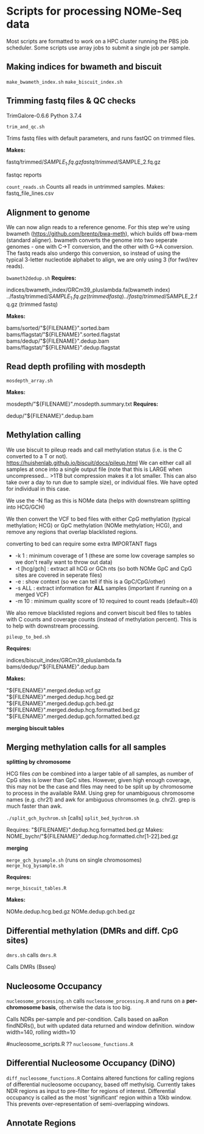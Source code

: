 # Scripts for processing NOMe-Seq data

Most scripts are formatted to work on a HPC cluster running the PBS job scheduler.
Some scripts use array jobs to submit a single job per sample.

## Making indices for bwameth and biscuit

`make_bwameth_index.sh`
`make_biscuit_index.sh`

## Trimming fastq files & QC checks
TrimGalore-0.6.6
Python 3.7.4

`trim_and_qc.sh`

Trims fastq files with default parameters, and runs fastQC on trimmed files.

**Makes:**

fastq/trimmed/$SAMPLE_1.fq.gz
fastq/trimmed/$SAMPLE_2.fq.gz

fastqc reports

`count_reads.sh`
Counts all reads in untrimmed samples.
Makes:
fastq_file_lines.csv

## Alignment to genome
We can now align reads to a reference genome. For this step we're using bwameth (https://github.com/brentp/bwa-meth), which builds off bwa-mem (standard aligner). bwameth converts the genome into two seperate genomes - one with C->T conversion, and the other with G->A conversion. The fastq reads also undergo this conversion, so instead of using the typical 3-letter nucleotide alphabet to align, we are only using 3 (for fwd/rev reads).

`bwameth2dedup.sh`
**Requires:**

indices/bwameth_index/GRCm39_pluslambda.fa(bwameth index)
../fastq/trimmed/$SAMPLE_1.fq.gz (trimmed fastq)
../fastq/trimmed/$SAMPLE_2.fq.gz (trimmed fastq)

**Makes:**

bams/sorted/"${FILENAME}".sorted.bam
bams/flagstat/"${FILENAME}".sorted.flagstat
bams/dedup/"${FILENAME}".dedup.bam
bams/flagstat/"${FILENAME}".dedup.flagstat


## Read depth profiling with mosdepth

`mosdepth_array.sh`

**Makes:**

mosdepth/"${FILENAME}".mosdepth.summary.txt
**Requires:**

dedup/"${FILENAME}".dedup.bam

## Methylation calling
We use biscuit to pileup reads and call methylation status (i.e. is the C converted to a T or not).
https://huishenlab.github.io/biscuit/docs/pileup.html
We can either call all samples at once into a single output file (note that this is LARGE when uncompressed... >1TB but compression makes it a lot smaller. This can also take over a day to run due to sample size), or individual files. We have opted for individual in this case.

We use the -N flag as this is NOMe data (helps with downstream splitting into HCG/GCH)

We then convert the VCF to bed files with either CpG methylation (typical methylation; HCG) or GpC methylation (NOMe methylation; HCG), and remove any regions that overlap blacklisted regions.

converting to bed can require some extra IMPORTANT flags

* -k 1 : minimum coverage of 1 (these are some low coverage samples so we don't really want to throw out data)
* -t [hcg/gch] : extract all hCG or GCh nts (so both NOMe GpC and CpG sites are covered in seperate files)
* -e : show context (so we can tell if this is a GpC/CpG/other)
* -s ALL : extract information for **ALL** samples (important if running on a merged VCF)
* -m 10 : minimum quality score of 10 required to count reads (default=40)

We also remove blacklisted regions and convert biscuit bed files to tables with C counts and coverage counts (instead of methylation percent). This is to help with downstream processing.

`pileup_to_bed.sh`

**Requires:**

indices/biscuit_index/GRCm39_pluslambda.fa
bams/dedup/"${FILENAME}".dedup.bam

**Makes:**

"${FILENAME}".merged.dedup.vcf.gz
"${FILENAME}".merged.dedup.hcg.bed.gz
"${FILENAME}".merged.dedup.gch.bed.gz
"${FILENAME}".merged.dedup.hcg.formatted.bed.gz
"${FILENAME}".merged.dedup.gch.formatted.bed.gz

**merging biscuit tables**

## Merging methylation calls for all samples
**splitting by chromosome**

HCG files *can* be combined into a larger table of all samples, as number of CpG sites is lower than GpC sites. However, given high enough coverage, this may not be the case and files may need to be split up by chromosome to process in the available RAM.
Using grep for unambiguous chromosome names (e.g. chr21) and awk for ambiguous chromsomes (e.g. chr2). grep is much faster than awk.

`./split_gch_bychrom.sh`
[calls] `split_bed_bychrom.sh`

Requires:
"${FILENAME}".dedup.hcg.formatted.bed.gz
Makes:
NOME_bychr/"${FILENAME}".dedup.hcg.formatted.chr[1-22].bed.gz

**merging**

`merge_gch_bysample.sh` (runs on single chromosomes)
`merge_hcg_bysample.sh`


**Requires:**

`merge_biscuit_tables.R`

**Makes:**

NOMe.dedup.hcg.bed.gz
NOMe.dedup.gch.bed.gz


## Differential methylation (DMRs and diff. CpG sites)
`dmrs.sh`
calls
`dmrs.R`

Calls DMRs (Bsseq)



## Nucleosome Occupancy

`nucleosome_processing.sh`
calls
`nucleosome_processing.R`
and runs on a **per-chromosome basis**, otherwise the data is too big.

Calls NDRs per-sample and per-condition.
Calls based on aaRon findNDRs(), but with updated data returned and window definition.
window width=140, rolling width=10

#nucleosome_scripts.R ??
`nucleosome_functions.R`

## Differential Nucleosome Occupancy (DiNO)
`diff_nucleosome_functions.R`
Contains altered functions for calling regions of differential nucleosome occupancy, based off methylsig.
Currently takes NDR regions as input to pre-filter for regions of interest.
Differential occupancy is called as the most 'significant' region within a 10kb window. This prevents over-representation of semi-overlapping windows.




## Annotate Regions
